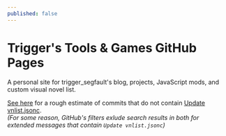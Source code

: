 ```yaml
---
published: false
---
```

# Trigger's Tools & Games GitHub Pages

A personal site for trigger\_segfault's blog, projects, JavaScript mods, and custom visual novel list.

[See here](https://github.com/trigger-segfault/trigger-segfault.github.io/search?q=NOT+%22Update+vnlist.jsonc%22&type=Commits) for a rough estimate of commits that do not contain [Update vnlist.jsonc](https://github.com/trigger-segfault/trigger-segfault.github.io/search?q=%22Update+vnlist.jsonc%22&type=Commits).<br>
*(For some reason, GitHub's filters exlude search results in both for extended messages that contain `Update vnlist.jsonc`)*